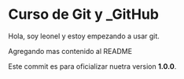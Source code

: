 # Curso de __Git__ y ___GitHub__

Hola, soy leonel y estoy empezando a usar git.

Agregando mas contenido al README

Este commit es para oficializar nuetra version **1.0.0**.
